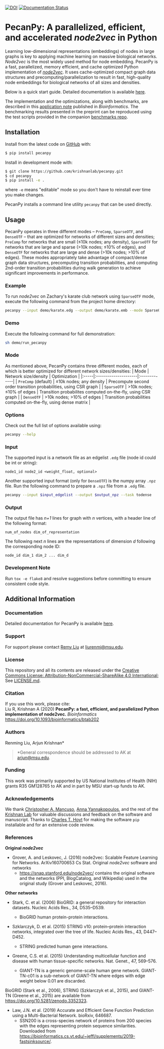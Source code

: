 [![DOI](https://zenodo.org/badge/DOI/10.5281/zenodo.4079517.svg)](https://doi.org/10.5281/zenodo.4079517) 
[![Documentation Status](https://readthedocs.org/projects/pecanpy/badge/?version=latest)](https://pecanpy.readthedocs.io/en/latest/?badge=latest)

# PecanPy: A parallelized, efficient, and accelerated _node2vec_ in Python

Learning low-dimensional representations (embeddings) of nodes in large graphs is key to applying machine learning on massive biological networks. _Node2vec_ is the most widely used method for node embedding. PecanPy is a fast, parallelized, memory efficient, and cache optimized Python implementation of [_node2vec_](https://github.com/aditya-grover/node2vec). It uses cache-optimized compact graph data structures and precomputing/parallelization to result in fast, high-quality node embeddings for biological networks of all sizes and densities.

Below is a quick start guide. Detailed documentation is available [here](https://pecanpy.readthedocs.io/).

The implementation and the optimizations, along with benchmarks, are described in this [application note](https://doi.org/10.1093/bioinformatics/btab202) published in _Bioinformatics_. The benchmarking results presented in the preprint can be reproduced using the test scripts provided in the companion [benchmarks repo](https://github.com/krishnanlab/PecanPy_benchmarks).

## Installation

Install from the latest code on [GitHub](https://github.com/krishnanlab/pecanpy) with:

```bash
$ pip install pecanpy
```

Install in development mode with:

```bash
$ git clone https://github.com/krishnanlab/pecanpy.git
$ cd pecanpy
$ pip install -e .
```

where `-e` means "editable" mode so you don't have to reinstall ever time you make changes.

PecanPy installs a command line utility `pecanpy` that can be used directly.

## Usage

PecanPy operates in three different modes – `PreComp`, `SparseOTF`, and `DenseOTF` – that are optimized for networks of different sizes and densities; `PreComp` for networks that are small (≤10k nodes; any density), `SparseOTF` for networks that are large and sparse (>10k nodes; ≤10% of edges), and `DenseOTF` for networks that are large and dense (>10k nodes; >10% of edges). These modes appropriately take advantage of compact/dense graph data structures, precomputing transition probabilities, and computing 2nd-order transition probabilities during walk generation to achieve significant improvements in performance.

### Example

To run *node2vec* on Zachary's karate club network using `SparseOTF` mode, execute the following command from the project home directory:

```bash
pecanpy --input demo/karate.edg --output demo/karate.emb --mode SparseOTF
```

### Demo

Execute the following command for full demonstration:

```bash
sh demo/run_pecanpy
```

### Mode

As mentioned above, PecanPy contains three different modes, each of which is better optimized for different network sizes/densities:
| Mode | Network size/density | Optimization |
|:-----|:---------------------|:-------------|
| `PreComp` (default) | ≤10k nodes; any density | Precompute second order transition probabilities, using CSR graph |
| `SparseOTF` | >10k nodes; ≤10% of edges | Transition probabilites computed on-the-fly, using CSR graph |
| `DenseOTF` | >10k nodes; >10% of edges | Transition probabilities computed on-the-fly, using dense matrix |

### Options

Check out the full list of options available using:
```bash
pecanpy --help
```

### Input

The supported input is a network file as an edgelist `.edg` file (node id could be int or string):

```
node1_id node2_id <weight_float, optional>
```

Another supported input format (only for `DenseOTF`) is the numpy array `.npz` file. Run the following command to prepare a `.npz` file from a `.edg` file.

```bash
pecanpy --input $input_edgelist --output $output_npz --task todense
```

### Output

The output file has *n+1* lines for graph with *n* vertices, with a header line of the following format:

```
num_of_nodes dim_of_representation
```

The following  next *n* lines are the representations of dimension *d* following the corresponding node ID:

```
node_id dim_1 dim_2 ... dim_d
```

### Development Note

Run `tox -e flake8` and resolve suggestions before committing to ensure consistent code style.

## Additional Information
### Documentation
Detailed documentation for PecanPy is available [here](https://pecanpy.readthedocs.io/).

### Support
For support please contact [Remy Liu](https://twitter.com/RemyLau3) at liurenmi@msu.edu.

### License
This repository and all its contents are released under the [Creative Commons License: Attribution-NonCommercial-ShareAlike 4.0 International](https://creativecommons.org/licenses/by-nc-sa/4.0/legalcode); See [LICENSE.md](https://github.com/krishnanlab/pecanpy/blob/master/LICENSE.md).

### Citation
If you use this work, please cite:  
Liu R, Krishnan A (2020) **PecanPy: a fast, efficient, and parallelized Python implementation of node2vec.** _Bioinformatics_ https://doi.org/10.1093/bioinformatics/btab202

### Authors
Renming Liu, Arjun Krishnan*
>\*General correspondence should be addressed to AK at arjun@msu.edu.

### Funding
This work was primarily supported by US National Institutes of Health (NIH) grants R35 GM128765 to AK and in part by MSU start-up funds to AK.

### Acknowledgements
We thank [Christopher A. Mancuso](https://github.com/ChristopherMancuso), [Anna Yannakopoulos](http://yannakopoulos.com/), and the rest of the [Krishnan Lab](https://www.thekrishnanlab.org/team) for valuable discussions and feedback on the software and manuscript. Thanks to [Charles T. Hoyt](https://github.com/cthoyt) for making the software `pip` installable and for an extensive code review.

### References

**Original _node2vec_**
* Grover, A. and Leskovec, J. (2016) node2vec: Scalable Feature Learning for Networks. ArXiv160700653 Cs Stat.
Original _node2vec_ software and networks
  * https://snap.stanford.edu/node2vec/ contains the original software and the networks (PPI, BlogCatalog, and Wikipedia) used in the original study (Grover and Leskovec, 2016).

**Other networks**
* Stark, C. et al. (2006) BioGRID: a general repository for interaction datasets. Nucleic Acids Res., 34, D535–D539.
  * BioGRID human protein-protein interactions.

* Szklarczyk, D. et al. (2015) STRING v10: protein–protein interaction networks, integrated over the tree of life. Nucleic Acids Res., 43, D447–D452.
  * STRING predicted human gene interactions.

* Greene, C.S. et al. (2015) Understanding multicellular function and disease with human tissue-specific networks. Nat. Genet., 47, 569–576.
  * GIANT-TN is a generic genome-scale human gene network. GIANT-TN-c01 is a sub-network of GIANT-TN where edges with edge weight below 0.01 are discarded.

BioGRID (Stark et al., 2006), STRING (Szklarczyk et al., 2015), and GIANT-TN (Greene et al., 2015) are available from https://doi.org/10.5281/zenodo.3352323.

* Law, J.N. et al. (2019) Accurate and Efficient Gene Function Prediction using a Multi-Bacterial Network. bioRxiv, 646687.
  * SSN200 is a cross-species network of proteins from 200 species with the edges representing protein sequence similarities. Downloaded from https://bioinformatics.cs.vt.edu/~jeffl/supplements/2019-fastsinksource/.
